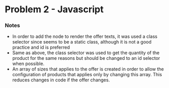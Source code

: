 # Problem 2 - Javascript

### Notes
- In order to add the node to render the offer texts, it was used a class selector
since seems to be a static class, although it is not a good practice and id is preferred
- Same as above, the class selector was used to get the quantity of the product for the same reasons
but should be changed to an id selector when possible.
- An array of sizes that applies to the offer is created in order to allow the
  configuration of products that applies only by changing this array. This reduces changes in code if the offer changes.